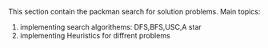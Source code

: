 This section contain the packman search for solution problems.
Main topics:
1. implementing search algorithems: DFS,BFS,USC,A star
2. implementing Heuristics for diffrent problems
